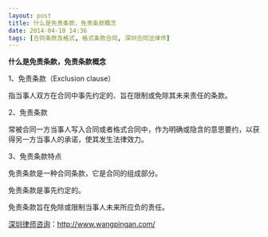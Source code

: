 ```yaml
---
layout: post
title: 什么是免责条款，免责条款概念
date: 2014-04-10 14:36
tags: [合同条款及格式, 格式条款合同, 深圳合同法律师]
---
```

<strong>什么是免责条款，免责条款概念</strong>

1、免责条款（Exclusion clause）

指当事人双方在合同中事先约定的、旨在限制或免除其未来责任的条款。

2、免责条款

常被合同一方当事人写入合同或者格式合同中，作为明确或隐含的意思要约，以获得另一方当事人的承诺，使其发生法律效力。

3、免责条款特点

免责条款是一种合同条款，它是合同的组成部分。

免责条款是事先约定的。

免责条款旨在免除或限制当事人未来所应负的责任。

<a href="http://www.wangpingan.com/">深圳律师咨询</a>：<a href="http://www.wangpingan.com/">http://www.wangpingan.com/</a>

